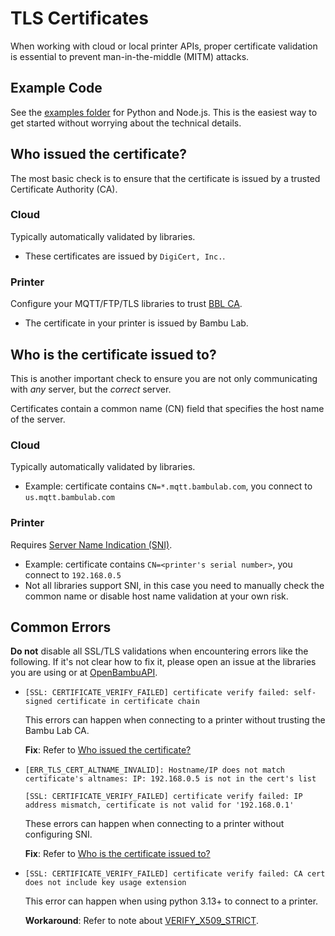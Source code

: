 # TLS Certificates

When working with cloud or local printer APIs, proper certificate validation is essential to prevent man-in-the-middle (MITM) attacks.

## Example Code

See the [examples folder](./examples/) for Python and Node.js.
This is the easiest way to get started without worrying about the technical details.

## Who issued the certificate?

The most basic check is to ensure that the certificate is issued by a trusted Certificate Authority (CA).

### Cloud

Typically automatically validated by libraries.

- These certificates are issued by `DigiCert, Inc.`.

### Printer

Configure your MQTT/FTP/TLS libraries to trust [BBL CA](./examples/ca_cert.pem).

- The certificate in your printer is issued by Bambu Lab.

## Who is the certificate issued to?

This is another important check to ensure you are not only communicating with _any_ server, but the _correct_ server.

Certificates contain a common name (CN) field that specifies the host name of the server.

### Cloud

Typically automatically validated by libraries.

- Example: certificate contains `CN=*.mqtt.bambulab.com`, you connect to `us.mqtt.bambulab.com`

### Printer

Requires [Server Name Indication (SNI)](https://en.wikipedia.org/wiki/Server_Name_Indication).

- Example: certificate contains `CN=<printer's serial number>`, you connect to `192.168.0.5`
- Not all libraries support SNI, in this case you need to manually check the common name or disable host name validation at your own risk.

## Common Errors

**Do not** disable all SSL/TLS validations when encountering errors like the following. If it's not clear how to fix it, please open an issue at the libraries you are using or at [OpenBambuAPI](https://github.com/Doridian/OpenBambuAPI/issues/new).

- ```text
  [SSL: CERTIFICATE_VERIFY_FAILED] certificate verify failed: self-signed certificate in certificate chain
  ```

  This errors can happen when connecting to a printer without trusting the Bambu Lab CA.

  **Fix**: Refer to [Who issued the certificate?](#who-issued-the-certificate)

- ```text
  [ERR_TLS_CERT_ALTNAME_INVALID]: Hostname/IP does not match certificate's altnames: IP: 192.168.0.5 is not in the cert's list

  [SSL: CERTIFICATE_VERIFY_FAILED] certificate verify failed: IP address mismatch, certificate is not valid for '192.168.0.1'
  ```

  These errors can happen when connecting to a printer without configuring SNI.

  **Fix**: Refer to [Who is the certificate issued to?](#who-is-the-certificate-issued-to)

- ```text
  [SSL: CERTIFICATE_VERIFY_FAILED] certificate verify failed: CA cert does not include key usage extension
  ```

  This error can happen when using python 3.13+ to connect to a printer.

  **Workaround**: Refer to note about [VERIFY_X509_STRICT](https://docs.python.org/3/library/ssl.html#ssl.create_default_context).
